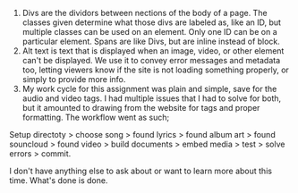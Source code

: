 1. Divs are the dividors between nections of the body of a page. The classes given determine what those divs are labeled as, like an ID, but multiple classes can be used on an element. Only one ID can be on a particular element. Spans are like Divs, but are inline instead of block.
2. Alt text is text that is displayed when an image, video, or other element can't be displayed. We use it to convey error messages and metadata too, letting viewers know if the site is not loading something properly, or simply to provide more info.
3. My work cycle for this assignment was plain and simple, save for the audio and video tags. I had multiple issues that I had to solve for both, but it amounted to drawing from the website for tags and proper formatting. The workflow went as such;

 Setup directoty > choose song > found lyrics > found album art > found souncloud > found video > build documents > embed media > test > solve errors > commit.

 I don't have anything else to ask about or want to learn more about this time. What's done is done.

